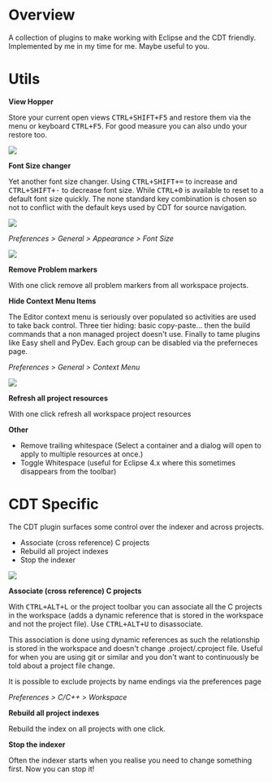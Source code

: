 Overview
===============

A collection of plugins to make working with Eclipse and the CDT friendly. Implemented by me in my time for me. Maybe useful to you.


Utils
==

**View Hopper**

Store your current open views <kbd>CTRL+SHIFT+F5</kbd> and restore them via the menu or keyboard <kbd>CTRL+F5</kbd>. For good measure you can also undo your restore too.

![](https://raw.github.com/ovinn/eclipse-plugins/master/com.vinn.feature.utils/images/view_hopper.png)


**Font Size changer**

Yet another font size changer. Using <kbd>CTRL+SHIFT+=</kbd> to increase and <kbd>CTRL+SHIFT+-</kbd> to decrease font size. While <kbd>CTRL+0</kbd> is available to reset to a default font size quickly. The none standard key combination is chosen so not to conflict with the default keys used by CDT for source navigation.

![](https://raw.github.com/ovinn/eclipse-plugins/master/com.vinn.feature.utils/images/tools.png)

*Preferences > General > Appearance > Font Size*

![](https://raw.github.com/ovinn/eclipse-plugins/master/com.vinn.feature.utils/images/font_size.png)



**Remove Problem markers**

With one click remove all problem markers from all workspace projects.

**Hide Context Menu Items**

The Editor context menu is seriously over populated so activities are used to take back control. Three tier hiding: basic copy-paste... then the build commands that a non managed project doesn't use. Finally to tame plugins like Easy shell and PyDev. Each group can be disabled via the preferneces page.

*Preferences > General > Context Menu*

![](https://raw.github.com/ovinn/eclipse-plugins/master/com.vinn.feature.utils/images/context_menu.png)


**Refresh all project resources**

With one click refresh all workspace project resources


**Other**

* Remove trailing whitespace (Select a container and a dialog will open to apply to multiple resources at once.)
* Toggle Whitespace (useful for Eclipse 4.x where this sometimes disappears from the toolbar)


CDT Specific
==

The CDT plugin surfaces some control over the indexer and across projects. 

* Associate (cross reference) C projects
* Rebuild all project indexes
* Stop the indexer


![](https://raw.github.com/ovinn/eclipse-plugins/master/com.vinn.feature.cdt/images/proj_workspace_menu.png)


**Associate (cross reference) C projects**

With <kbd>CTRL+ALT+L</kbd> or the project toolbar you can associate all the C projects in the workspace (adds a dynamic reference that is stored in the workspace and not the project file). Use <kbd>CTRL+ALT+U</kbd> to disassociate.

This association is done using dynamic references as such the relationship is stored in the workspace and doesn't change .project/.cproject file. Useful for when you are using git or similar and you don't want to continuously be told about a project file change.

It is possible to exclude projects by name endings via the preferences page

*Preferences > C/C++ > Workspace*


**Rebuild all project indexes**

Rebuild the index on all projects with one click.

**Stop the indexer**

Often the indexer starts when you realise you need to change something first. Now you can stop it!

